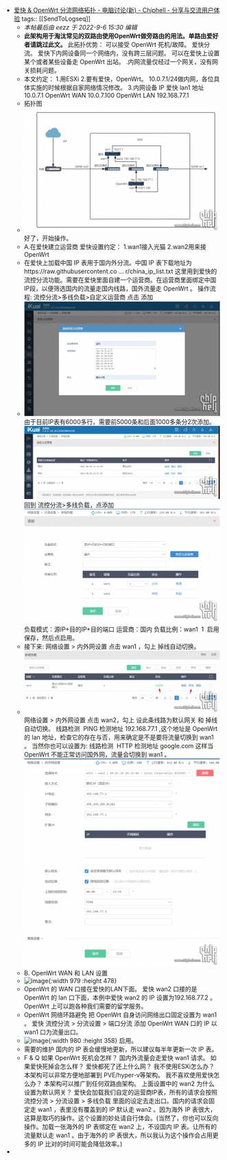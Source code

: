 - [爱快 & OpenWrt 分流网络拓扑 - 电脑讨论(新) - Chiphell - 分享与交流用户体验](https://www.chiphell.com/forum.php?mod=viewthread&tid=2441184&extra=page%3D1&ordertype=1&page=1)
  tags:: [[SendToLogseq]]
	- *本帖最后由 eezz 于 2022-9-6 15:30 编辑*
	- **此架构用于淘汰常见的双路由使用OpenWrt做旁路由的用法。单路由爱好者请跳过此文。**
	  此拓扑优势：
	  可以接受 OpenWrt 死机/故障。
	  爱快分流。
	  爱快下内网设备同一个网络内，没有跨三层问题。
	  可以在爱快上设置某个或者某些设备走 OpenWrt 出站。
	  .内网流量仅经过一个网关，没有网关损耗问题。
	- 本文约定：
	  1.用ESXi
	  2.要有爱快，OpenWrt。
	  10.0.7.1/24做内网，各位具体实施的时候根据自家网络情况修改。
	  3.内网设备 IP
	  爱快 lan1 地址 10.0.7.1
	  OpenWrt WAN 10.0.7.100
	  OpenWrt LAN 192.168.77.1
	- 拓扑图
	- ![image.png](../assets/image_1722476375432_0.png) 好了，开始操作。
	- A.在爱快建立运营商
	  爱快设置约定：
	  1.wan1接入光猫
	  2.wan2用来接OpenWrt
	- 在爱快上加载中国 IP 表用于国内外分流。中国 IP 表下载地址为https://raw.githubusercontent.co ... r/china\_ip\_list.txt
	  这里用到爱快的流控分流功能。需要在爱快里面自建一个运营商。在运营商里面绑定中国IP段，以便筛选国内的流量走国内线路，国外流量走 OpenWrt 。
	  操作流程: 流控分流>多线负载>自定义运营商
	  点击 添加
	- ![image.png](../assets/image_1722476393001_0.png) 由于目前IP表有6000多行，需要前5000条和后面1000多条分2次添加。
	  ![image.png](../assets/image_1722476411420_0.png) 回到 流控分流>多线负载，点添加
	  ![image.png](../assets/image_1722476427175_0.png) 负载模式：源IP+目的IP+目的端口
	  运营商：国内
	  负载比例：wan1  1  启用
	  保存，然后点启用。
	- 接下来:
	  网络设置 > 内外网设置
	  点击 wan1 ，勾上 掉线自动切换。
	- ![image.png](../assets/image_1722476451228_0.png) 网络设置 > 内外网设置
	  点击 wan2，勾上 设此条线路为默认网关 和 掉线自动切换。
	  线路检测  PING
	  检测地址 192.168.77.1 ,这个地址是 OpenWrt 的 lan 地址，检查它的存在与否，用来确定是不是要将流量切换到 wan1 。
	  当然你也可以设置为:
	  线路检测  HTTP
	  检测地址 google.com
	  这样当 OpenWrt 不能正常访问国外网，流量会切换到 wan1 。
	  ![image.png](../assets/image_1722476471774_0.png)
	- B. OpenWrt WAN 和 LAN 设置
	- ![image](https://static.chiphell.com/forum/202209/04/222438gnzss7oex9o7sx67.png){:width 979 :height 478}
	- OpenWrt 的 WAN 口接在爱快的LAN下面。
	  爱快 wan2 口接的是 OpenWrt 的 lan 口下面，本例中爱快 wan2 的 IP 设置为192.168.77.2 。
	  OpenWrt 上可以跑各种我们需要的留学服务。
	- OpenWrt 网络环路避免
	  把 OpenWrt 自身访问网络出口固定设置为 wan1 。
	  爱快 流控分流 > 分流设置 > 端口分流
	  添加 OpenWrt WAN 口的 IP 以 wan1 口为流量出口。
	- ![image](https://static.chiphell.com/forum/202209/04/222456spf47hkpk7vphypm.png){:width 980 :height 358}
	  启用。
	- 需要的维护
	  国内的 IP 表会缓慢地更新，所以建议每半年更新一次 IP 表。
	- F & Q
	  如果 OpenWrt 死机会怎样？
	  国内外流量会走爱快 wan1 请求。
	  如果爱快死掉会怎么样？
	  爱快都死了还上什么网？
	  我不使用ESXi怎么办？
	  本架构可以非常方便地部署到 PVE/hyper-v等架构。
	  我不喜欢使用爱快怎么办？
	  本架构可以推广到任何双路由架构。
	  上面设置中的 wan2 为什么设置为默认网关？
	  爱快会加载我们自定的运营商IP表，所有的请求会按照 流控分流 > 分流设置 > 多线负载 里面的设定去走出口。国内的请求会固定走 wan1 ，表里没有覆盖到的 IP 默认走 wan2 。因为海外 IP 表很大，这算是取巧的操作。这个设置的妙处请自行体会。(当然了，你也可以反向操作。加载一张海外的 IP 表绑定在 wan2 上，不设国内 IP 表。让所有的流量默认走 wan1 。由于海外的 IP 表很大，所以我认为这个操作会占用更多的 IP 比对的时间可能会降低效率。)
-